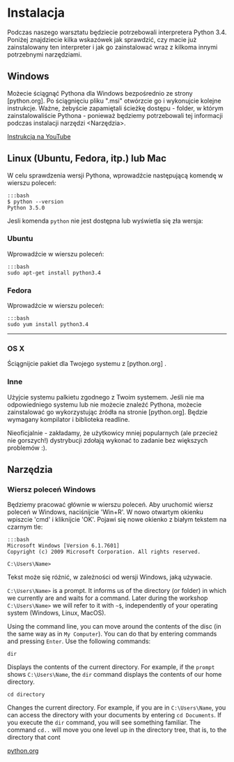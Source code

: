 Instalacja
============

Podczas naszego warsztatu będziecie potrzebowali interpretera Python 3.4. 
Poniżej znajdziecie kilka wskazówek jak sprawdzić, czy macie już zainstalowany 
ten interpreter i jak go zainstalować wraz z kilkoma innymi potrzebnymi narzędziami.

Windows
-------

Możecie ściągnąć Pythona dla Windows bezpośrednio ze strony [python.org].
Po ściągnięciu pliku ".msi" otwórzcie go i wykonujcie kolejne instrukcje. 
Ważne, żebyście zapamiętali ścieżkę dostępu - folder, w którym zainstalowaliście 
Pythona - ponieważ będziemy potrzebowali tej informacji podczas instalacji
narzędzi <Narzędzia>.

[Instrukcja na YouTube](https://www.youtube.com/watch?v=0d6znPZb3PQ&t=3s)

Linux (Ubuntu, Fedora, itp.) lub Mac
-----------------------------------

W celu sprawdzenia wersji Pythona, wprowadźcie następującą komendę w 
wierszu poleceń:

    :::bash
    $ python --version
    Python 3.5.0


Jesli komenda `python` nie jest dostępna lub wyświetla się zła wersja:

### Ubuntu

Wprowadźcie w wierszu poleceń:

    :::bash
    sudo apt-get install python3.4


### Fedora

Wprowadźcie w wierszu poleceń:

    :::bash
    sudo yum install python3.4
****

### OS X

Ściągnijcie pakiet dla Twojego systemu z [python.org] .

### Inne

Użyjcie systemu palkietu zgodnego z Twoim systemem. Jeśli nie ma odpowiedniego 
systemu lub nie możecie znaleźć Pythona, możecie zainstalować go wykorzystując 
źródła na stronie [python.org]. Będzie wymagany kompilator i biblioteka readline.

Nieoficjalnie - zakładamy, że użytkowicy mniej popularnych (ale przecież nie gorszych!)
dystrybucji zdołają wykonać to zadanie bez większych problemów :).

Narzędzia
---------

### Wiersz poleceń Windows

Będziemy pracować głównie w wierszu poleceń. Aby uruchomić wiersz 
poleceń w Windows, naciśnijcie 'Win+R'. W nowo otwartym okienku wpiszcie 'cmd'
i kliknijcie 'OK'. Pojawi się nowe okienko z białym tekstem na czarnym tle:

    :::bash
    Microsoft Windows [Version 6.1.7601]
    Copyright (c) 2009 Microsoft Corporation. All rights reserved.

    C:\Users\Name>

Tekst może się różnić, w zależności od wersji Windows, jaką używacie.

`C:\Users\Name>` is a prompt. It informs us of the directory (or folder)
in which we currently are and waits for a command. Later during the
workshop `C:\Users\Name>` we will refer to it with `~$`, independently
of your operating system (Windows, Linux, MacOS).

Using the command line, you can move around the contents of the disc (in
the same way as in `My Computer`). You can do that by entering commands
and pressing `Enter`. Use the following commands:

`dir`

Displays the contents of the current directory. For example, if the
`prompt` shows `C:\Users\Name`, the `dir` command displays the
contents of our home directory.

`cd directory`

Changes the current directory. For example, if you are in
`C:\Users\Name`, you can access the directory with your documents by
entering `cd Documents`. If you execute the `dir` command, you will
see something familiar. The command `cd..` will move you one level
up in the directory tree, that is, to the directory that cont


[python.org](http://python.org)
